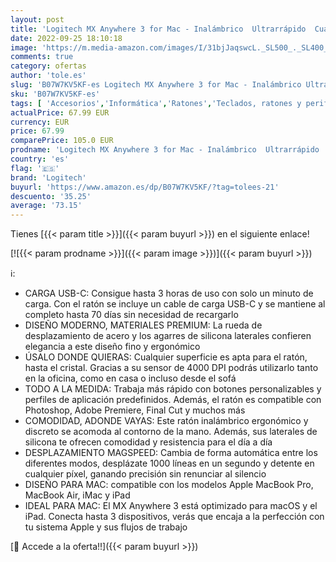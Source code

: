 ```yaml
---
layout: post
title: 'Logitech MX Anywhere 3 for Mac - Inalámbrico  Ultrarrápido  Cualquier superficie  4.000 dpi  Personalizable  USB-C  Bluetooth  Compatible con MacBook Pro  Macbook Air  iMac  iPad - Gris'
date: 2022-09-25 18:10:18
image: 'https://m.media-amazon.com/images/I/31bjJaqswcL._SL500_._SL400_.jpg'
comments: true
category: ofertas
author: 'tole.es'
slug: 'B07W7KV5KF-es Logitech MX Anywhere 3 for Mac - Inalámbrico Ultrarrápido...'
sku: 'B07W7KV5KF-es'
tags: [ 'Accesorios','Informática','Ratones','Teclados, ratones y periféricos de entrada','ipad','logitech','🇪🇸', ]
actualPrice: 67.99 EUR
currency: EUR
price: 67.99
comparePrice: 105.0 EUR
prodname: 'Logitech MX Anywhere 3 for Mac - Inalámbrico  Ultrarrápido  Cualquier superficie  4.000 dpi  Personalizable  USB-C  Bluetooth  Compatible con MacBook Pro  Macbook Air  iMac  iPad - Gris'
country: 'es'
flag: '🇪🇸'
brand: 'Logitech'
buyurl: 'https://www.amazon.es/dp/B07W7KV5KF/?tag=tolees-21'
descuento: '35.25'
average: '73.15'
---
```


Tienes [{{< param title >}}]({{< param buyurl >}}) en el siguiente enlace!

[![{{< param prodname >}}]({{< param image >}})]({{< param buyurl >}})

ℹ️:

- CARGA USB-C: Consigue hasta 3 horas de uso con solo un minuto de carga. Con el ratón se incluye un cable de carga USB-C y se mantiene al completo hasta 70 días sin necesidad de recargarlo
- DISEÑO MODERNO, MATERIALES PREMIUM: La rueda de desplazamiento de acero y los agarres de silicona laterales confieren elegancia a este diseño fino y ergonómico
- ÚSALO DONDE QUIERAS: Cualquier superficie es apta para el ratón, hasta el cristal. Gracias a su sensor de 4000 DPI podrás utilizarlo tanto en la oficina, como en casa o incluso desde el sofá
- TODO A LA MEDIDA: Trabaja más rápido con botones personalizables y perfiles de aplicación predefinidos. Además, el ratón es compatible con Photoshop, Adobe Premiere, Final Cut y muchos más
- COMODIDAD, ADONDE VAYAS: Este ratón inalámbrico ergonómico y discreto se acomoda al contorno de la mano. Además, sus laterales de silicona te ofrecen comodidad y resistencia para el día a día
- DESPLAZAMIENTO MAGSPEED: Cambia de forma automática entre los diferentes modos, desplázate 1000 líneas en un segundo y detente en cualquier píxel, ganando precisión sin renunciar al silencio
- DISEÑO PARA MAC: compatible con los modelos Apple MacBook Pro, MacBook Air, iMac y iPad
- IDEAL PARA MAC: El MX Anywhere 3 está optimizado para macOS y el iPad. Conecta hasta 3 dispositivos, verás que encaja a la perfección con tu sistema Apple y sus flujos de trabajo

[🛒 Accede a la oferta!!]({{< param buyurl >}})
